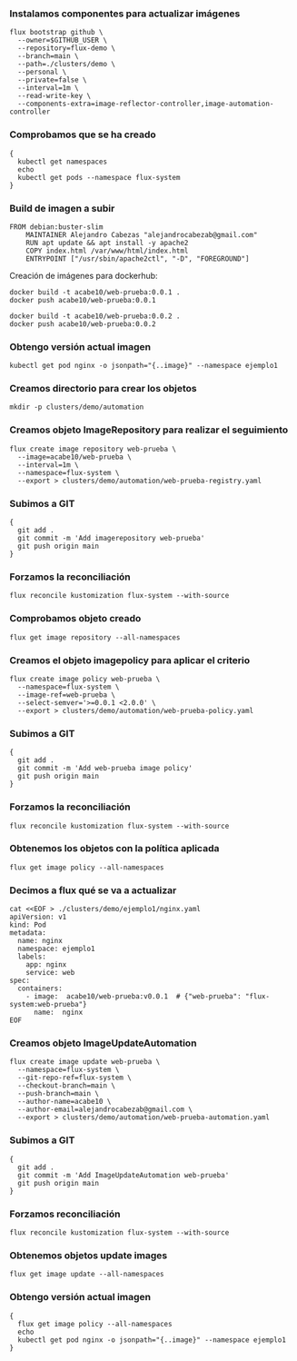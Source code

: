 ### Instalamos componentes para actualizar imágenes

~~~
flux bootstrap github \
  --owner=$GITHUB_USER \
  --repository=flux-demo \
  --branch=main \
  --path=./clusters/demo \
  --personal \
  --private=false \
  --interval=1m \
  --read-write-key \
  --components-extra=image-reflector-controller,image-automation-controller
~~~

### Comprobamos que se ha creado

~~~
{
  kubectl get namespaces
  echo
  kubectl get pods --namespace flux-system
}
~~~

### Build de imagen a subir

~~~
FROM debian:buster-slim
    MAINTAINER Alejandro Cabezas "alejandrocabezab@gmail.com"
    RUN apt update && apt install -y apache2
    COPY index.html /var/www/html/index.html
    ENTRYPOINT ["/usr/sbin/apache2ctl", "-D", "FOREGROUND"]
~~~

Creación de imágenes para dockerhub:

~~~
docker build -t acabe10/web-prueba:0.0.1 .
docker push acabe10/web-prueba:0.0.1
~~~

~~~
docker build -t acabe10/web-prueba:0.0.2 .
docker push acabe10/web-prueba:0.0.2
~~~

### Obtengo versión actual imagen

~~~
kubectl get pod nginx -o jsonpath="{..image}" --namespace ejemplo1
~~~

### Creamos directorio para crear los objetos

~~~
mkdir -p clusters/demo/automation
~~~

### Creamos objeto ImageRepository para realizar el seguimiento

~~~
flux create image repository web-prueba \
  --image=acabe10/web-prueba \
  --interval=1m \
  --namespace=flux-system \
  --export > clusters/demo/automation/web-prueba-registry.yaml
~~~

### Subimos a GIT

~~~
{
  git add .
  git commit -m 'Add imagerepository web-prueba'
  git push origin main
}
~~~

### Forzamos la reconciliación

~~~
flux reconcile kustomization flux-system --with-source
~~~

### Comprobamos objeto creado

~~~
flux get image repository --all-namespaces
~~~

### Creamos el objeto imagepolicy para aplicar el criterio

~~~
flux create image policy web-prueba \
  --namespace=flux-system \
  --image-ref=web-prueba \
  --select-semver='>=0.0.1 <2.0.0' \
  --export > clusters/demo/automation/web-prueba-policy.yaml
~~~

### Subimos a GIT

~~~
{
  git add .
  git commit -m 'Add web-prueba image policy'
  git push origin main
}
~~~

### Forzamos la reconciliación

~~~
flux reconcile kustomization flux-system --with-source
~~~

### Obtenemos los objetos con la política aplicada

~~~
flux get image policy --all-namespaces
~~~

### Decimos a flux qué se va a actualizar

~~~
cat <<EOF > ./clusters/demo/ejemplo1/nginx.yaml
apiVersion: v1
kind: Pod
metadata:
  name: nginx
  namespace: ejemplo1
  labels:
    app: nginx
    service: web
spec:
  containers:
    - image:  acabe10/web-prueba:v0.0.1  # {"web-prueba": "flux-system:web-prueba"}
      name:  nginx
EOF
~~~

### Creamos objeto ImageUpdateAutomation

~~~
flux create image update web-prueba \
  --namespace=flux-system \
  --git-repo-ref=flux-system \
  --checkout-branch=main \
  --push-branch=main \
  --author-name=acabe10 \
  --author-email=alejandrocabezab@gmail.com \
  --export > clusters/demo/automation/web-prueba-automation.yaml
~~~

### Subimos a GIT

~~~
{
  git add .
  git commit -m 'Add ImageUpdateAutomation web-prueba'
  git push origin main
}
~~~

### Forzamos reconciliación

~~~
flux reconcile kustomization flux-system --with-source
~~~

### Obtenemos objetos update images

~~~
flux get image update --all-namespaces
~~~

### Obtengo versión actual imagen


~~~
{
  flux get image policy --all-namespaces
  echo
  kubectl get pod nginx -o jsonpath="{..image}" --namespace ejemplo1
}
~~~